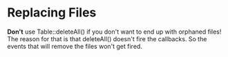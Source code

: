 Replacing Files
===============

**Don't** use Table::deleteAll() if you don't want to end up with orphaned files! The reason for that is that deleteAll() doesn't fire the callbacks. So the events that will remove the files won't get fired.
